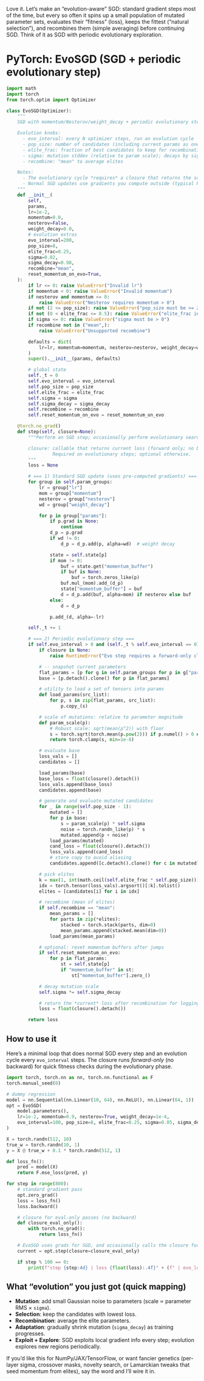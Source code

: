 Love it. Let’s make an “evolution-aware” SGD: standard gradient steps most of the time, but every so often it spins up a small population of mutated parameter sets, evaluates their “fitness” (loss), keeps the fittest (“natural selection”), and recombines them (simple averaging) before continuing SGD. Think of it as SGD with periodic evolutionary exploration.

# PyTorch: EvoSGD (SGD + periodic evolutionary step)

```python
import math
import torch
from torch.optim import Optimizer

class EvoSGD(Optimizer):
    """
    SGD with momentum/Nesterov/weight_decay + periodic evolutionary step.

    Evolution knobs:
      - evo_interval: every N optimizer steps, run an evolution cycle
      - pop_size: number of candidates (including current params as one candidate)
      - elite_frac: fraction of best candidates to keep for recombination
      - sigma: mutation stddev (relative to param scale); decays by sigma_decay after each cycle
      - recombine: "mean" to average elites

    Notes:
      - The evolutionary cycle *requires* a closure that returns the scalar loss with NO backward.
      - Normal SGD updates use gradients you compute outside (typical PyTorch pattern).
    """
    def __init__(
        self,
        params,
        lr=1e-2,
        momentum=0.0,
        nesterov=False,
        weight_decay=0.0,
        # evolution extras
        evo_interval=200,
        pop_size=8,
        elite_frac=0.25,
        sigma=0.02,
        sigma_decay=0.98,
        recombine="mean",
        reset_momentum_on_evo=True,
    ):
        if lr <= 0: raise ValueError("Invalid lr")
        if momentum < 0: raise ValueError("Invalid momentum")
        if nesterov and momentum <= 0:
            raise ValueError("Nesterov requires momentum > 0")
        if not (2 <= pop_size): raise ValueError("pop_size must be >= 2")
        if not (0 < elite_frac <= 0.5): raise ValueError("elite_frac in (0, 0.5]")
        if sigma <= 0: raise ValueError("sigma must be > 0")
        if recombine not in ("mean",):
            raise ValueError("Unsupported recombine")

        defaults = dict(
            lr=lr, momentum=momentum, nesterov=nesterov, weight_decay=weight_decay
        )
        super().__init__(params, defaults)

        # global state
        self._t = 0
        self.evo_interval = evo_interval
        self.pop_size = pop_size
        self.elite_frac = elite_frac
        self.sigma = sigma
        self.sigma_decay = sigma_decay
        self.recombine = recombine
        self.reset_momentum_on_evo = reset_momentum_on_evo

    @torch.no_grad()
    def step(self, closure=None):
        """Perform an SGD step; occasionally perform evolutionary search.

        closure: callable that returns current loss (forward only; no backward).
                 Required on evolutionary steps; optional otherwise.
        """
        loss = None

        # === 1) Standard SGD update (uses pre-computed gradients) ===
        for group in self.param_groups:
            lr = group["lr"]
            mom = group["momentum"]
            nesterov = group["nesterov"]
            wd = group["weight_decay"]

            for p in group["params"]:
                if p.grad is None:
                    continue
                d_p = p.grad
                if wd != 0:
                    d_p = d_p.add(p, alpha=wd)  # weight decay

                state = self.state[p]
                if mom != 0:
                    buf = state.get("momentum_buffer")
                    if buf is None:
                        buf = torch.zeros_like(p)
                    buf.mul_(mom).add_(d_p)
                    state["momentum_buffer"] = buf
                    d = d_p.add(buf, alpha=mom) if nesterov else buf
                else:
                    d = d_p

                p.add_(d, alpha=-lr)

        self._t += 1

        # === 2) Periodic evolutionary step ===
        if self.evo_interval > 0 and (self._t % self.evo_interval == 0):
            if closure is None:
                raise RuntimeError("Evo step requires a forward-only closure returning loss.")

            # -- snapshot current parameters
            flat_params = [p for g in self.param_groups for p in g["params"] if p.requires_grad]
            base = [p.detach().clone() for p in flat_params]

            # utility to load a set of tensors into params
            def load_params(src_list):
                for p, s in zip(flat_params, src_list):
                    p.copy_(s)

            # scale of mutations: relative to parameter magnitude
            def param_scale(p):
                # Robust scale: sqrt(mean(p^2)) with floor
                s = torch.sqrt(torch.mean(p.pow(2))) if p.numel() > 0 else torch.tensor(0., device=p.device)
                return torch.clamp(s, min=1e-8)

            # evaluate base
            loss_vals = []
            candidates = []

            load_params(base)
            base_loss = float(closure().detach())
            loss_vals.append(base_loss)
            candidates.append(base)

            # generate and evaluate mutated candidates
            for _ in range(self.pop_size - 1):
                mutated = []
                for p in base:
                    s = param_scale(p) * self.sigma
                    noise = torch.randn_like(p) * s
                    mutated.append(p + noise)
                load_params(mutated)
                cand_loss = float(closure().detach())
                loss_vals.append(cand_loss)
                # store copy to avoid aliasing
                candidates.append([c.detach().clone() for c in mutated])

            # pick elites
            k = max(1, int(math.ceil(self.elite_frac * self.pop_size)))
            idx = torch.tensor(loss_vals).argsort()[:k].tolist()
            elites = [candidates[i] for i in idx]

            # recombine (mean of elites)
            if self.recombine == "mean":
                mean_params = []
                for parts in zip(*elites):
                    stacked = torch.stack(parts, dim=0)
                    mean_params.append(stacked.mean(dim=0))
                load_params(mean_params)

            # optional: reset momentum buffers after jumps
            if self.reset_momentum_on_evo:
                for p in flat_params:
                    st = self.state[p]
                    if "momentum_buffer" in st:
                        st["momentum_buffer"].zero_()

            # decay mutation scale
            self.sigma *= self.sigma_decay

            # return the *current* loss after recombination for logging
            loss = float(closure().detach())

        return loss
```

## How to use it

Here’s a minimal loop that does normal SGD every step and an evolution cycle every `evo_interval` steps. The closure runs *forward-only* (no backward) for quick fitness checks during the evolutionary phase.

```python
import torch, torch.nn as nn, torch.nn.functional as F
torch.manual_seed(0)

# dummy regression
model = nn.Sequential(nn.Linear(10, 64), nn.ReLU(), nn.Linear(64, 1))
opt = EvoSGD(
    model.parameters(),
    lr=1e-2, momentum=0.9, nesterov=True, weight_decay=1e-4,
    evo_interval=100, pop_size=8, elite_frac=0.25, sigma=0.05, sigma_decay=0.97
)

X = torch.randn(512, 10)
true_w = torch.randn(10, 1)
y = X @ true_w + 0.1 * torch.randn(512, 1)

def loss_fn():
    pred = model(X)
    return F.mse_loss(pred, y)

for step in range(800):
    # standard gradient pass
    opt.zero_grad()
    loss = loss_fn()
    loss.backward()

    # closure for eval-only passes (no backward)
    def closure_eval_only():
        with torch.no_grad():
            return loss_fn()

    # EvoSGD uses grads for SGD, and occasionally calls the closure for evolution
    current = opt.step(closure=closure_eval_only)

    if step % 100 == 0:
        print(f"step {step:4d} | loss {float(loss):.4f}" + (f" | evo_loss {current:.4f}" if current is not None else ""))
```

## What “evolution” you just got (quick mapping)

* **Mutation**: add small Gaussian noise to parameters (scale ∝ parameter RMS × `sigma`).
* **Selection**: keep the candidates with lowest loss.
* **Recombination**: average the elite parameters.
* **Adaptation**: gradually shrink mutation (`sigma_decay`) as training progresses.
* **Exploit + Explore**: SGD exploits local gradient info every step; evolution explores new regions periodically.

If you’d like this for NumPy/JAX/TensorFlow, or want fancier genetics (per-layer sigma, crossover masks, novelty search, or Lamarckian tweaks that seed momentum from elites), say the word and I’ll wire it in.
